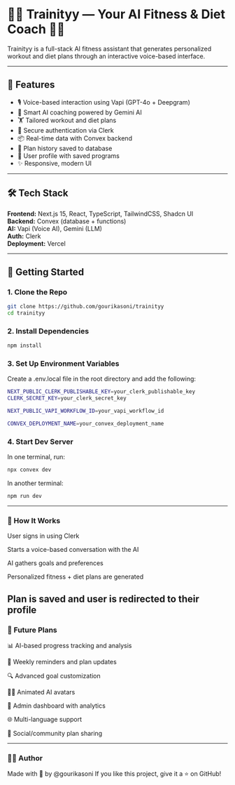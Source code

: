# 🏋️‍♀️ Trainityy — Your AI Fitness & Diet Coach 💬🧠

Trainityy is a full-stack AI fitness assistant that generates personalized workout and diet plans through an interactive voice-based interface.



---

## 🌟 Features

- 🎙️ Voice-based interaction using Vapi (GPT-4o + Deepgram)
- 🧠 Smart AI coaching powered by Gemini AI
- 🏋️ Tailored workout and diet plans
- 🔐 Secure authentication via Clerk
- 📦 Real-time data with Convex backend
- 📄 Plan history saved to database
- 👤 User profile with saved programs
- ✨ Responsive, modern UI

---

## 🛠️ Tech Stack

**Frontend:** Next.js 15, React, TypeScript, TailwindCSS, Shadcn UI  
**Backend:** Convex (database + functions)  
**AI:** Vapi (Voice AI), Gemini (LLM)  
**Auth:** Clerk  
**Deployment:** Vercel  

---

## 🚀 Getting Started

### 1. Clone the Repo

```bash
git clone https://github.com/gourikasoni/trainityy
cd trainityy
```

### 2. Install Dependencies
```bash
npm install
```
### 3. Set Up Environment Variables
Create a .env.local file in the root directory and add the following:
```bash
NEXT_PUBLIC_CLERK_PUBLISHABLE_KEY=your_clerk_publishable_key
CLERK_SECRET_KEY=your_clerk_secret_key

NEXT_PUBLIC_VAPI_WORKFLOW_ID=your_vapi_workflow_id

CONVEX_DEPLOYMENT_NAME=your_convex_deployment_name

```
### 4. Start Dev Server
In one terminal, run:


```bash
npx convex dev
```
In another terminal:

```bash
npm run dev
```
---
### 🧪 How It Works
User signs in using Clerk

Starts a voice-based conversation with the AI

AI gathers goals and preferences

Personalized fitness + diet plans are generated

Plan is saved and user is redirected to their profile
---

### 🧩 Future Plans
📊 AI-based progress tracking and analysis

📅 Weekly reminders and plan updates

🔍 Advanced goal customization

🧍‍♀️ Animated AI avatars

📝 Admin dashboard with analytics

🌐 Multi-language support

🤝 Social/community plan sharing

---
### 🧑‍💻 Author
Made with 💜 by @gourikasoni
If you like this project, give it a ⭐ on GitHub!


